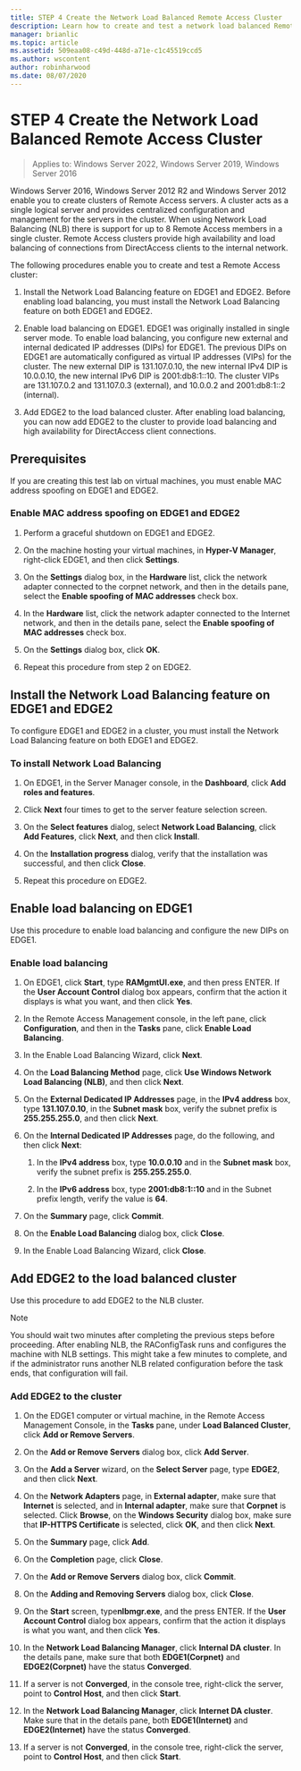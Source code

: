 ```yaml
---
title: STEP 4 Create the Network Load Balanced Remote Access Cluster
description: Learn how to create and test a network load balanced Remote Access cluster.
manager: brianlic
ms.topic: article
ms.assetid: 509eaa08-c49d-448d-a71e-c1c45519ccd5
ms.author: wscontent
author: robinharwood
ms.date: 08/07/2020
---
```

# STEP 4 Create the Network Load Balanced Remote Access Cluster

>Applies to: Windows Server 2022, Windows Server 2019, Windows Server 2016

 Windows Server 2016, Windows Server 2012 R2 and Windows Server 2012 enable you to create clusters of Remote Access servers. A cluster acts as a single logical server and provides centralized configuration and management for the servers in the cluster. When using Network Load Balancing (NLB) there is support for up to 8 Remote Access members in a single cluster. Remote Access clusters provide high availability and load balancing of connections from DirectAccess clients to the internal network.

The following procedures enable you to create and test a Remote Access cluster:

1. Install the Network Load Balancing feature on EDGE1 and EDGE2. Before enabling load balancing, you must install the Network Load Balancing feature on both EDGE1 and EDGE2.

2. Enable load balancing on EDGE1. EDGE1 was originally installed in single server mode. To enable load balancing, you configure new external and internal dedicated IP addresses (DIPs) for EDGE1. The previous DIPs on EDGE1 are automatically configured as virtual IP addresses (VIPs) for the cluster. The new external DIP is 131.107.0.10, the new internal IPv4 DIP is 10.0.0.10, the new internal IPv6 DIP is 2001:db8:1::10. The cluster VIPs are 131.107.0.2 and 131.107.0.3 (external), and 10.0.0.2 and 2001:db8:1::2 (internal).

3. Add EDGE2 to the load balanced cluster. After enabling load balancing, you can now add EDGE2 to the cluster to provide load balancing and high availability for DirectAccess client connections.

## Prerequisites

If you are creating this test lab on virtual machines, you must enable MAC address spoofing on EDGE1 and EDGE2.

### Enable MAC address spoofing on EDGE1 and EDGE2

1.  Perform a graceful shutdown on EDGE1 and EDGE2.

2.  On the machine hosting your virtual machines, in **Hyper-V Manager**, right-click EDGE1, and then click **Settings**.

3.  On the **Settings** dialog box, in the **Hardware** list, click the network adapter connected to the corpnet network, and then in the details pane, select the **Enable spoofing of MAC addresses** check box.

4.  In the **Hardware** list, click the network adapter connected to the Internet network, and then in the details pane, select the **Enable spoofing of MAC addresses** check box.

5.  On the **Settings** dialog box, click **OK**.

6.  Repeat this procedure from step 2 on EDGE2.

## Install the Network Load Balancing feature on EDGE1 and EDGE2
To configure EDGE1 and EDGE2 in a cluster, you must install the Network Load Balancing feature on both EDGE1 and EDGE2.

### To install Network Load Balancing

1.  On EDGE1, in the Server Manager console, in the **Dashboard**, click **Add roles and features**.

2.  Click **Next** four times to get to the server feature selection screen.

3.  On the **Select features** dialog, select **Network Load Balancing**, click **Add Features**, click **Next**, and then click **Install**.

4.  On the **Installation progress** dialog, verify that the installation was successful, and then click **Close**.

5.  Repeat this procedure on EDGE2.

## Enable load balancing on EDGE1
Use this procedure to enable load balancing and configure the new DIPs on EDGE1.

### Enable load balancing

1.  On EDGE1, click **Start**, type **RAMgmtUI.exe**, and then press ENTER. If the **User Account Control** dialog box appears, confirm that the action it displays is what you want, and then click **Yes**.

2.  In the Remote Access Management console, in the left pane, click **Configuration**, and then in the **Tasks** pane, click **Enable Load Balancing**.

3.  In the Enable Load Balancing Wizard, click **Next**.

4.  On the **Load Balancing Method** page, click **Use Windows Network Load Balancing (NLB)**, and then click **Next**.

5.  On the **External Dedicated IP Addresses** page, in the **IPv4 address** box, type **131.107.0.10**, in the **Subnet mask** box, verify the subnet prefix is **255.255.255.0**, and then click **Next**.

6.  On the **Internal Dedicated IP Addresses** page, do the following, and then click **Next**:

    1.  In the **IPv4 address** box, type **10.0.0.10** and in the **Subnet mask** box, verify the subnet prefix is **255.255.255.0**.

    2.  In the **IPv6 address** box, type **2001:db8:1::10** and in the Subnet prefix length, verify the value is **64**.

7.  On the **Summary** page, click **Commit**.

8.  On the **Enable Load Balancing** dialog box, click **Close**.

9. In the Enable Load Balancing Wizard, click **Close**.

## Add EDGE2 to the load balanced cluster
Use this procedure to add EDGE2 to the NLB cluster.

> [!NOTE]
> You should wait two minutes after completing the previous steps before proceeding. After enabling NLB, the RAConfigTask runs and configures the machine with NLB settings. This might take a few minutes to complete, and if the administrator runs another NLB related configuration before the task ends, that configuration will fail.

### Add EDGE2 to the cluster

1.  On the EDGE1 computer or virtual machine, in the Remote Access Management Console, in the **Tasks** pane, under **Load Balanced Cluster**, click **Add or Remove Servers**.

2.  On the **Add or Remove Servers** dialog box, click **Add Server**.

3.  On the **Add a Server** wizard, on the **Select Server** page, type **EDGE2**, and then click **Next**.

4.  On the **Network Adapters** page, in **External adapter**, make sure that **Internet** is selected, and in **Internal adapter**, make sure that **Corpnet** is selected. Click **Browse**, on the **Windows Security** dialog box, make sure that **IP-HTTPS Certificate** is selected, click **OK**, and then click **Next**.

5.  On the **Summary** page, click **Add**.

6.  On the **Completion** page, click **Close**.

7.  On the **Add or Remove Servers** dialog box, click **Commit**.

8.  On the **Adding and Removing Servers** dialog box, click **Close**.

9. On the **Start** screen, type**nlbmgr.exe**, and the press ENTER. If the **User Account Control** dialog box appears, confirm that the action it displays is what you want, and then click **Yes**.

10. In the **Network Load Balancing Manager**, click **Internal DA cluster**. In the details pane, make sure that both **EDGE1(Corpnet)** and **EDGE2(Corpnet)** have the status **Converged**.

11. If a server is not **Converged**, in the console tree, right-click the server, point to **Control Host**, and then click **Start**.

12. In the **Network Load Balancing Manager**, click **Internet DA cluster**. Make sure that in the details pane, both **EDGE1(Internet)** and **EDGE2(Internet)** have the status **Converged**.

13. If a server is not **Converged**, in the console tree, right-click the server, point to **Control Host**, and then click **Start**.
